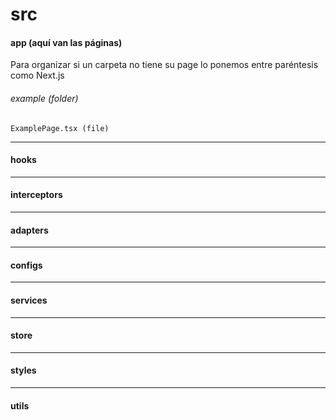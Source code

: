 # src
#### app (aquí van las páginas)
Para organizar si un carpeta no tiene su page lo ponemos entre paréntesis como Next.js
###### example (folder)
    ExamplePage.tsx (file)
------------
#### hooks
------------
#### interceptors
------------
#### adapters
------------
#### configs
------------

#### services
------------

#### store
------------

#### styles 
------------

#### utils
